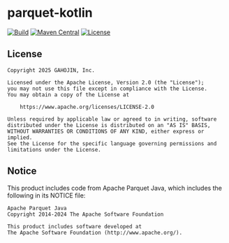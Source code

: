parquet-kotlin
=================

[![Build](https://github.com/gahojin/parquet-kotlin/actions/workflows/build.yml/badge.svg?branch=main)](https://github.com/gahojin/parquet-kotlin/actions/workflows/build.yml)
[![Maven Central](https://img.shields.io/maven-central/v/jp.co.gahojin.parquet/parquet-common.svg?label=Maven%20Central)](https://search.maven.org/search?q=g:%22jp.co.gahojin.parquet%22%20AND%20a:%22parquet-common%22)
[![License](https://img.shields.io/badge/license-Apache%202-green)](LICENSE)


## License

```
Copyright 2025 GAHOJIN, Inc.

Licensed under the Apache License, Version 2.0 (the "License");
you may not use this file except in compliance with the License.
You may obtain a copy of the License at

    https://www.apache.org/licenses/LICENSE-2.0

Unless required by applicable law or agreed to in writing, software
distributed under the License is distributed on an "AS IS" BASIS,
WITHOUT WARRANTIES OR CONDITIONS OF ANY KIND, either express or implied.
See the License for the specific language governing permissions and
limitations under the License.
```

## Notice

This product includes code from Apache Parquet Java, which includes the following in
its NOTICE file:

```
Apache Parquet Java
Copyright 2014-2024 The Apache Software Foundation

This product includes software developed at
The Apache Software Foundation (http://www.apache.org/).
```
